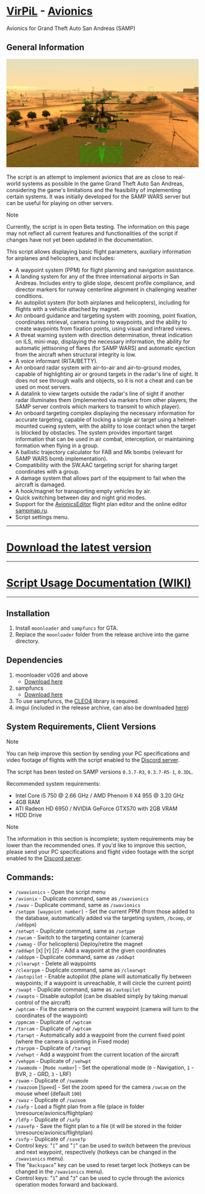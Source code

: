 # [VirPiL](https://discord.gg/QSKkNhZrTh) - [Avionics](https://github.com/d7KrEoL/avionics/releases/download/MINOR/SW_Avionics.zip)  
Avionics for Grand Theft Auto San Andreas (SAMP)  

## General Information  
![alt text](https://github.com/d7KrEoL/avionics/blob/main/Readme/0.%20%D0%9E%D0%B1%D1%89%D0%B8%D0%B9%20%D0%B2%D0%B8%D0%B4%20-%20%D0%BD%D0%BE%D0%B2%D1%8B%D0%B9.png)

The script is an attempt to implement avionics that are as close to real-world systems as possible in the game Grand Theft Auto San Andreas, considering the game's limitations and the feasibility of implementing certain systems. It was initially developed for the SAMP WARS server but can be useful for playing on other servers.

>[!NOTE]  
>Currently, the script is in open Beta testing. The information on this page may not reflect all current features and functionalities of the script if changes have not yet been updated in the documentation.

This script allows displaying basic flight parameters, auxiliary information for airplanes and helicopters, and includes:  
- A waypoint system (PPM) for flight planning and navigation assistance.  
- A landing system for any of the three international airports in San Andreas. Includes entry to glide slope, descent profile compliance, and director markers for runway centerline alignment in challenging weather conditions.  
- An autopilot system (for both airplanes and helicopters), including for flights with a vehicle attached by magnet.  
- An onboard guidance and targeting system with zooming, point fixation, coordinates retrieval, camera turning to waypoints, and the ability to create waypoints from fixation points, using visual and infrared views.  
- A threat warning system with direction determination, threat indication on ILS, mini-map, displaying the necessary information, the ability for automatic jettisoning of flares (for SAMP WARS) and automatic ejection from the aircraft when structural integrity is low.  
- A voice informant (RITA/BETTY).  
- An onboard radar system with air-to-air and air-to-ground modes, capable of highlighting air or ground targets in the radar's line of sight. It does not see through walls and objects, so it is not a cheat and can be used on most servers.  
- A datalink to view targets outside the radar's line of sight if another radar illuminates them (implemented via markers from other players; the SAMP server controls which markers to transmit to which player).  
- An onboard targeting complex displaying the necessary information for accurate targeting, capable of locking a single air target using a helmet-mounted cueing system, with the ability to lose contact when the target is blocked by obstacles. The system provides important target information that can be used in air combat, interception, or maintaining formation when flying in a group.  
- A ballistic trajectory calculator for FAB and Mk bombs (relevant for SAMP WARS bomb implementation).  
- Compatibility with the SW.AAC targeting script for sharing target coordinates with a group.  
- A damage system that allows part of the equipment to fail when the aircraft is damaged.  
- A hook/magnet for transporting empty vehicles by air.  
- Quick switching between day and night grid modes.  
- Support for the [AvionicsEditor](https://github.com/d7KrEoL/AvionicsEditor/) flight plan editor and the online editor [sampmap.ru](http://sampmap.ru).  
- Script settings menu.

---

# [Download the latest version](https://github.com/d7KrEoL/avionics/releases/latest/download/autoupdate.zip)

---

# [Script Usage Documentation (WIKI)](https://github.com/d7KrEoL/avionics/wiki)

---

## Installation

1. Install `moonloader` and `sampfuncs` for GTA.  
2. Replace the ````moonloader```` folder from the release archive into the game directory.

## Dependencies  
1. moonloader v026 and above  
   - [Download here](https://www.blast.hk/threads/13305/)  
2. sampfuncs  
   - [Download here](https://www.blast.hk/threads/17/)  
3. To use sampfuncs, the [CLEO4](https://cleo.li/download.html) library is required.  
4. imgui (included in the release archive, can also be downloaded [here](https://www.blast.hk/threads/19292/))

## System Requirements, Client Versions  
>[!NOTE]  
>You can help improve this section by sending your PC specifications and video footage of flights with the script enabled to the [Discord server](https://discord.gg/QSKkNhZrTh).

The script has been tested on SAMP versions `0.3.7-R3`, `0.3.7-R5-1`, `0.3DL`.

Recommended system requirements:  
- Intel Core i5 750 @ 2.66 GHz / AMD Phenom II X4 955 @ 3.20 GHz  
- 4GB RAM  
- ATI Radeon HD 6950 / NVIDIA GeForce GTX570 with 2GB VRAM  
- HDD Drive  

>[!NOTE]  
>The information in this section is incomplete; system requirements may be lower than the recommended ones. If you'd like to improve this section, please send your PC specifications and flight video footage with the script enabled to the [Discord server](https://discord.gg/QSKkNhZrTh).

## Commands:
- ````/swavionics```` - Open the script menu  
- ````/avionix```` - Duplicate command, same as ````/swavionics````  
- ````/swav```` - Duplicate command, same as ````/swavionics````  
- ````/setppm [waypoint number]```` - Set the current PPM (from those added to the database, automatically added via the targeting system, ````/bcomp````, or ````/addppm````)  
- ````/setwpt```` - Duplicate command, same as ````/setppm````  
- ````/swcam```` - Switch to the targeting container (camera)  
- ````/swmag```` - (For helicopters) Deploy/retire the magnet  
- ````/addwpt```` [````X````] [````Y````] [````Z````] - Add a waypoint at the given coordinates  
- ````/addppm```` - Duplicate command, same as ````/addwpt````  
- ````/clearwpt```` - Delete all waypoints  
- ````/clearppm```` - Duplicate command, same as ````/clearwpt````  
- ````/autopilot```` - Enable autopilot (the plane will automatically fly between waypoints; if a waypoint is unreachable, it will circle the current point)  
- ````/swapt```` - Duplicate command, same as ````/autopilot````  
- ````/swapto```` - Disable autopilot (can be disabled simply by taking manual control of the aircraft)  
- ````/wptcam```` - Fix the camera on the current waypoint (camera will turn to the coordinates of the waypoint)  
- ````/ppmcam```` - Duplicate of ````/wptcam````  
- ````/tarcam```` - Duplicate of ````/wptcam````  
- ````/tarwpt```` - Automatically add a waypoint from the current fixed point (where the camera is pointing in Fixed mode)  
- ````/tarppm```` - Duplicate of ````/tarwpt````  
- ````/vehwpt```` - Add a waypoint from the current location of the aircraft  
- ````/vehppm```` - Duplicate of ````/vehwpt````  
- ````/swamode```` - [````Mode number````] - Set the operational mode (````0```` - Navigation, ````1```` - BVR, ````2```` - GRD, ````3```` - LRF)  
- ````/swam```` - Duplicate of ````/swamode````  
- ````/swazoom```` [````Speed````] - Set the zoom speed for the camera ````/swcam```` on the mouse wheel (default ````100````)  
- ````/swaz```` - Duplicate of ````/swzoom````  
- ````/safp```` - Load a flight plan from a file (place in folder \nresource/avionics/flightplan)  
- ````/ldfp```` - Duplicate of ````/safp````  
- ````/savefp```` - Save the flight plan to a file (it will be stored in the folder \nresource/avionics/flightplan)  
- ````/svfp```` - Duplicate of ````/savefp````  
- Control keys: "````[````" and "````]````" can be used to switch between the previous and next waypoint, respectively (hotkeys can be changed in the ````/swavionics```` menu).  
- The "````Backspace````" key can be used to reset target lock (hotkeys can be changed in the ````/swavionics```` menu).  
- Control keys: "````1````" and "````3````" can be used to cycle through the avionics operation modes forward and backward.
